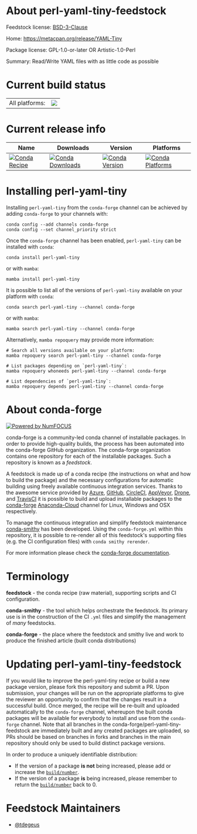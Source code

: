 About perl-yaml-tiny-feedstock
==============================

Feedstock license: [BSD-3-Clause](https://github.com/conda-forge/perl-yaml-tiny-feedstock/blob/main/LICENSE.txt)

Home: https://metacpan.org/release/YAML-Tiny

Package license: GPL-1.0-or-later OR Artistic-1.0-Perl

Summary: Read/Write YAML files with as little code as possible

Current build status
====================


<table><tr><td>All platforms:</td>
    <td>
      <a href="https://dev.azure.com/conda-forge/feedstock-builds/_build/latest?definitionId=14502&branchName=main">
        <img src="https://dev.azure.com/conda-forge/feedstock-builds/_apis/build/status/perl-yaml-tiny-feedstock?branchName=main">
      </a>
    </td>
  </tr>
</table>

Current release info
====================

| Name | Downloads | Version | Platforms |
| --- | --- | --- | --- |
| [![Conda Recipe](https://img.shields.io/badge/recipe-perl--yaml--tiny-green.svg)](https://anaconda.org/conda-forge/perl-yaml-tiny) | [![Conda Downloads](https://img.shields.io/conda/dn/conda-forge/perl-yaml-tiny.svg)](https://anaconda.org/conda-forge/perl-yaml-tiny) | [![Conda Version](https://img.shields.io/conda/vn/conda-forge/perl-yaml-tiny.svg)](https://anaconda.org/conda-forge/perl-yaml-tiny) | [![Conda Platforms](https://img.shields.io/conda/pn/conda-forge/perl-yaml-tiny.svg)](https://anaconda.org/conda-forge/perl-yaml-tiny) |

Installing perl-yaml-tiny
=========================

Installing `perl-yaml-tiny` from the `conda-forge` channel can be achieved by adding `conda-forge` to your channels with:

```
conda config --add channels conda-forge
conda config --set channel_priority strict
```

Once the `conda-forge` channel has been enabled, `perl-yaml-tiny` can be installed with `conda`:

```
conda install perl-yaml-tiny
```

or with `mamba`:

```
mamba install perl-yaml-tiny
```

It is possible to list all of the versions of `perl-yaml-tiny` available on your platform with `conda`:

```
conda search perl-yaml-tiny --channel conda-forge
```

or with `mamba`:

```
mamba search perl-yaml-tiny --channel conda-forge
```

Alternatively, `mamba repoquery` may provide more information:

```
# Search all versions available on your platform:
mamba repoquery search perl-yaml-tiny --channel conda-forge

# List packages depending on `perl-yaml-tiny`:
mamba repoquery whoneeds perl-yaml-tiny --channel conda-forge

# List dependencies of `perl-yaml-tiny`:
mamba repoquery depends perl-yaml-tiny --channel conda-forge
```


About conda-forge
=================

[![Powered by
NumFOCUS](https://img.shields.io/badge/powered%20by-NumFOCUS-orange.svg?style=flat&colorA=E1523D&colorB=007D8A)](https://numfocus.org)

conda-forge is a community-led conda channel of installable packages.
In order to provide high-quality builds, the process has been automated into the
conda-forge GitHub organization. The conda-forge organization contains one repository
for each of the installable packages. Such a repository is known as a *feedstock*.

A feedstock is made up of a conda recipe (the instructions on what and how to build
the package) and the necessary configurations for automatic building using freely
available continuous integration services. Thanks to the awesome service provided by
[Azure](https://azure.microsoft.com/en-us/services/devops/), [GitHub](https://github.com/),
[CircleCI](https://circleci.com/), [AppVeyor](https://www.appveyor.com/),
[Drone](https://cloud.drone.io/welcome), and [TravisCI](https://travis-ci.com/)
it is possible to build and upload installable packages to the
[conda-forge](https://anaconda.org/conda-forge) [Anaconda-Cloud](https://anaconda.org/)
channel for Linux, Windows and OSX respectively.

To manage the continuous integration and simplify feedstock maintenance
[conda-smithy](https://github.com/conda-forge/conda-smithy) has been developed.
Using the ``conda-forge.yml`` within this repository, it is possible to re-render all of
this feedstock's supporting files (e.g. the CI configuration files) with ``conda smithy rerender``.

For more information please check the [conda-forge documentation](https://conda-forge.org/docs/).

Terminology
===========

**feedstock** - the conda recipe (raw material), supporting scripts and CI configuration.

**conda-smithy** - the tool which helps orchestrate the feedstock.
                   Its primary use is in the construction of the CI ``.yml`` files
                   and simplify the management of *many* feedstocks.

**conda-forge** - the place where the feedstock and smithy live and work to
                  produce the finished article (built conda distributions)


Updating perl-yaml-tiny-feedstock
=================================

If you would like to improve the perl-yaml-tiny recipe or build a new
package version, please fork this repository and submit a PR. Upon submission,
your changes will be run on the appropriate platforms to give the reviewer an
opportunity to confirm that the changes result in a successful build. Once
merged, the recipe will be re-built and uploaded automatically to the
`conda-forge` channel, whereupon the built conda packages will be available for
everybody to install and use from the `conda-forge` channel.
Note that all branches in the conda-forge/perl-yaml-tiny-feedstock are
immediately built and any created packages are uploaded, so PRs should be based
on branches in forks and branches in the main repository should only be used to
build distinct package versions.

In order to produce a uniquely identifiable distribution:
 * If the version of a package **is not** being increased, please add or increase
   the [``build/number``](https://docs.conda.io/projects/conda-build/en/latest/resources/define-metadata.html#build-number-and-string).
 * If the version of a package **is** being increased, please remember to return
   the [``build/number``](https://docs.conda.io/projects/conda-build/en/latest/resources/define-metadata.html#build-number-and-string)
   back to 0.

Feedstock Maintainers
=====================

* [@tdegeus](https://github.com/tdegeus/)

